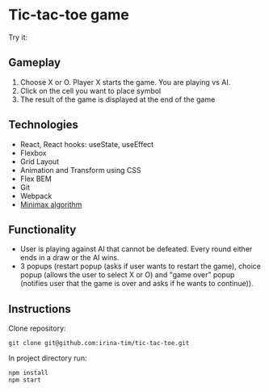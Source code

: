 # Tic-tac-toe game

Try it:

## Gameplay

1. Choose X or O. Player X starts the game. You are playing vs AI.
2. Click on the cell you want to place symbol
3. The result of the game is displayed at the end of the game

## Technologies

- React, React hooks: useState, useEffect
- Flexbox
- Grid Layout
- Animation and Transform using CSS
- Flex BEM
- Git
- Webpack
- [Minimax algorithm](https://www.freecodecamp.org/news/how-to-make-your-tic-tac-toe-game-unbeatable-by-using-the-minimax-algorithm-9d690bad4b37/)

## Functionality

- User is playing against AI that cannot be defeated. Every round either ends in a draw or the AI wins.
- 3 popups (restart popup (asks if user wants to restart the game), choice popup (allows the user to select X or O) and "game over" popup (notifies user that the game is over and asks if he wants to continue)).

## Instructions

Clone repository:

```console
git clone git@github.com:irina-tim/tic-tac-toe.git
```

In project directory run:

```console
npm install
npm start
```

